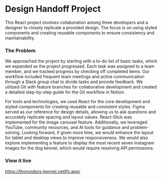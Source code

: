 # Design Handoff Project

This React project involves collaboration among three developers and a designer to closely replicate a provided design. The focus is on using styled components and creating reusable components to ensure consistency and maintainability.

### The Problem

We approached the project by starting with a to-do list of basic tasks, which we expanded as the project progressed. Each task was assigned to a team member, and we tracked progress by checking off completed items. Our workflow included frequent team meetings and active communication through a Slack group chat to divide tasks and provide feedback. We utilized Git with feature branches for collaborative development and created a detailed step-by-step guide for the Git workflow in Notion.

For tools and technologies, we used React for the core development and styled-components for creating reusable and consistent styles. Figma served as our reference for design details, allowing us to ask questions and accurately replicate spacing and layout values. React-Slick was implemented for the image carousel feature. Additionally, we leveraged YouTube, community resources, and AI tools for guidance and problem-solving.
Looking forward, if given more time, we would enhance the layout for tablet and desktop views to improve responsiveness. We would also explore implementing a feature to display the most recent seven Instagram images for the dog kennel, which would require resolving API permissions.

### View it live

https://thorondors-kennel.netlify.app/
